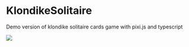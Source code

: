 # KlondikeSolitaire
Demo version of klondike solitaire cards game with pixi.js and typescript

![](https://ibb.co/hth6a9.png)